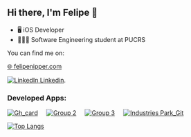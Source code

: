 ## Hi there, I'm Felipe 👋

- 🖥 iOS Developer 
- 👨🏻‍🎓 Software Engineering student at PUCRS

<!-- Actual text -->

You can find me on:

[🌐 felipenipper.com][2]

[![LinkedIn][1.2] Linkedin][1].

<!-- Icons -->

[1.2]: https://raw.githubusercontent.com/MartinHeinz/MartinHeinz/master/linkedin-3-16.png (LinkedIn icon without padding)

<!-- Links to your social media accounts -->

[1]: https://www.linkedin.com/in/felipe-grosze-nipper-de-oliveira/
[2]: https://www.felipenipper.com/

### Developed Apps:
[![Gh_card](https://user-images.githubusercontent.com/69091399/129499863-63c3934c-025a-403f-ad75-65bb2a94cba5.png)](https://apps.apple.com/br/app/goalsetter/id1575428267) &nbsp; &nbsp; [![Group 2](https://user-images.githubusercontent.com/69091399/130288010-18793262-c906-4537-9c02-6e167c97da97.png)](https://apps.apple.com/us/app/connect-card/id1581154695?itsct=apps_box_link&itscg=30200) &nbsp; &nbsp; [![Group 3](https://user-images.githubusercontent.com/69091399/135328093-e5db310a-25b4-484f-8516-11814f844986.png)](https://apps.apple.com/us/app/fishlife/id1586180074)  &nbsp; &nbsp; [![Industries Park_Git](https://user-images.githubusercontent.com/69091399/144084449-85837084-0f2f-456b-ac7c-03e67441883f.png)](https://apps.apple.com/us/app/industries-park/id1591707077?itsct=apps_box_link&itscg=30200)

[![Top Langs](https://github-readme-stats.vercel.app/api/top-langs/?username=FelipeNipper&layout=compact)](https://github.com/anuraghazra/github-readme-stats)

